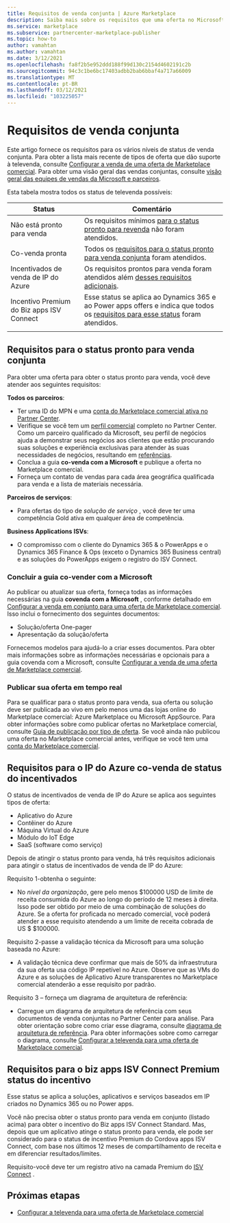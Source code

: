 ```yaml
---
title: Requisitos de venda conjunta | Azure Marketplace
description: Saiba mais sobre os requisitos que uma oferta no Microsoft Commercial Marketplace deve atender para se qualificar para o status de incentivados de venda pronta ou de venda conjunta.
ms.service: marketplace
ms.subservice: partnercenter-marketplace-publisher
ms.topic: how-to
author: vamahtan
ms.author: vamahtan
ms.date: 3/12/2021
ms.openlocfilehash: fa8f2b5e952ddd188f99d130c2154d4602191c2b
ms.sourcegitcommit: 94c3c1be6bc17403adbb2bab6bbaf4a717a66009
ms.translationtype: MT
ms.contentlocale: pt-BR
ms.lasthandoff: 03/12/2021
ms.locfileid: "103225057"
---
```

# <a name="co-sell-requirements"></a>Requisitos de venda conjunta

Este artigo fornece os requisitos para os vários níveis de status de venda conjunta. Para obter a lista mais recente de tipos de oferta que dão suporte à televenda, consulte  [Configurar a venda de uma oferta de Marketplace comercial](commercial-marketplace-co-sell.md). Para obter uma visão geral das vendas conjuntas, consulte [visão geral das equipes de vendas da Microsoft e parceiros](marketplace-co-sell.md).

Esta tabela mostra todos os status de televenda possíveis:

| Status | Comentário |
| ------------ | ------------- |
| Não está pronto para venda | Os requisitos mínimos [para o status pronto para revenda](#requirements-for-co-sell-ready-status) não foram atendidos. |
| Co-venda pronta | Todos os [requisitos para o status pronto para venda conjunta](#requirements-for-co-sell-ready-status) foram atendidos. |
| Incentivados de venda de IP do Azure | Os requisitos prontos para venda foram atendidos além [desses requisitos adicionais](#requirements-for-azure-ip-co-sell-incentivized-status). |
| Incentivo Premium do Biz apps ISV Connect  | Esse status se aplica ao Dynamics 365 e ao Power apps offers e indica que todos os [requisitos para esse status](#requirements-for-biz-apps-isv-connect-premium-incentive-status) foram atendidos. |
|||

## <a name="requirements-for-co-sell-ready-status"></a>Requisitos para o status pronto para venda conjunta

Para obter uma oferta para obter o status pronto para venda, você deve atender aos seguintes requisitos:

**Todos os parceiros**:

- Ter uma ID do MPN e uma [conta do Marketplace comercial ativa no Partner Center](./partner-center-portal/create-account.md).
- Verifique se você tem um [perfil comercial](/partner-center/create-a-marketing-profile) completo no Partner Center. Como um parceiro qualificado da Microsoft, seu perfil de negócios ajuda a demonstrar seus negócios aos clientes que estão procurando suas soluções e experiência exclusivas para atender às suas necessidades de negócios, resultando em [referências](/partner-center/referrals).
- Conclua a guia **co-venda com a Microsoft** e publique a oferta no Marketplace comercial.
- Forneça um contato de vendas para cada área geográfica qualificada para venda e a lista de materiais necessária.

**Parceiros de serviços**:

- Para ofertas do tipo de _solução de serviço_ , você deve ter uma competência Gold ativa em qualquer área de competência.
 
**Business Applications ISVs**:

- O compromisso com o cliente do Dynamics 365 & o PowerApps e o Dynamics 365 Finance & Ops (exceto o Dynamics 365 Business central) e as soluções do PowerApps exigem o registro do ISV Connect.

### <a name="complete-the-co-sell-with-microsoft-tab"></a>Concluir a guia co-vender com a Microsoft

Ao publicar ou atualizar sua oferta, forneça todas as informações necessárias na guia **covenda com a Microsoft** , conforme detalhado em [Configurar a venda em conjunto para uma oferta de Marketplace comercial](commercial-marketplace-co-sell.md). Isso inclui o fornecimento dos seguintes documentos:

- Solução/oferta One-pager
- Apresentação da solução/oferta

Fornecemos modelos para ajudá-lo a criar esses documentos. Para obter mais informações sobre as informações necessárias e opcionais para a guia covenda com a Microsoft, consulte [Configurar a venda de uma oferta de Marketplace comercial](commercial-marketplace-co-sell.md).

### <a name="publish-your-offer-live"></a>Publicar sua oferta em tempo real

Para se qualificar para o status pronto para venda, sua oferta ou solução deve ser publicada ao vivo em pelo menos uma das lojas online do Marketplace comercial: Azure Marketplace ou Microsoft AppSource. Para obter informações sobre como publicar ofertas no Marketplace comercial, consulte [Guia de publicação por tipo de oferta](publisher-guide-by-offer-type.md). Se você ainda não publicou uma oferta no Marketplace comercial antes, verifique se você tem uma [conta do Marketplace comercial](./partner-center-portal/create-account.md).

## <a name="requirements-for-azure-ip-co-sell-incentivized-status"></a>Requisitos para o IP do Azure co-venda de status do incentivados

O status de incentivados de venda de IP do Azure se aplica aos seguintes tipos de oferta:

- Aplicativo do Azure
- Contêiner do Azure
- Máquina Virtual do Azure
- Módulo do IoT Edge
- SaaS (software como serviço)

Depois de atingir o status pronto para venda, há três requisitos adicionais para atingir o status de incentivados de venda de IP do Azure:

Requisito 1-obtenha o seguinte:

- No _nível da organização_, gere pelo menos $100000 USD de limite de receita consumida do Azure ao longo do período de 12 meses à direita. Isso pode ser obtido por meio de uma combinação de soluções do Azure. Se a oferta for proficada no mercado comercial, você poderá atender a esse requisito atendendo a um limite de receita cobrada de US $ $100000.

Requisito 2-passe a validação técnica da Microsoft para uma solução baseada no Azure:
- A validação técnica deve confirmar que mais de 50% da infraestrutura da sua oferta usa código IP repetível no Azure. Observe que as VMs do Azure e as soluções de Aplicativo Azure transparentes no Marketplace comercial atenderão a esse requisito por padrão.

Requisito 3 – forneça um diagrama de arquitetura de referência:
- Carregue um diagrama de arquitetura de referência com seus documentos de venda conjuntas no Partner Center para análise. Para obter orientação sobre como criar esse diagrama, consulte [diagrama de arquitetura de referência](reference-architecture-diagram.md). Para obter informações sobre como carregar o diagrama, consulte [Configurar a televenda para uma oferta de Marketplace comercial](commercial-marketplace-co-sell.md).

## <a name="requirements-for-biz-apps-isv-connect-premium-incentive-status"></a>Requisitos para o biz apps ISV Connect Premium status do incentivo

Esse status se aplica a soluções, aplicativos e serviços baseados em IP criados no Dynamics 365 ou no Power apps.

Você não precisa obter o status pronto para venda em conjunto (listado acima) para obter o incentivo do Biz apps ISV Connect Standard. Mas, depois que um aplicativo atinge o status pronto para venda, ele pode ser considerado para o status de incentivo Premium do Cordova apps ISV Connect, com base nos últimos 12 meses de compartilhamento de receita e em diferenciar resultados/limites.

Requisito-você deve ter um registro ativo na camada Premium do [ISV Connect](business-applications-isv-program.md) .

## <a name="next-steps"></a>Próximas etapas

- [Configurar a televenda para uma oferta de Marketplace comercial](commercial-marketplace-co-sell.md)
